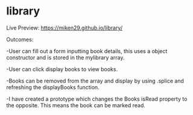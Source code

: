 # library

Live Preview: https://miken29.github.io/library/

Outcomes:

-User can fill out a form inputting book details, this uses a object constructor and is stored in the mylibrary array.

-User can click display books to view books.

-Books can be removed from the array and display by using .splice and refreshing the displayBooks function.

-I have created a prototype which changes the Books isRead property to the opposite. This means the book can be marked read.
